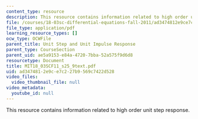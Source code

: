 ```yaml
---
content_type: resource
description: This resource contains information related to high order unit step response.
file: /courses/18-03sc-differential-equations-fall-2011/ad3474812e9ce7c227b9569c7422d528_MIT18_03SCF11_s25_9text.pdf
file_type: application/pdf
learning_resource_types: []
ocw_type: OCWFile
parent_title: Unit Step and Unit Impulse Response
parent_type: CourseSection
parent_uid: ae5a9153-e84a-4720-7bba-52a575f9d6d8
resourcetype: Document
title: MIT18_03SCF11_s25_9text.pdf
uid: ad347481-2e9c-e7c2-27b9-569c7422d528
video_files:
  video_thumbnail_file: null
video_metadata:
  youtube_id: null
---
```

This resource contains information related to high order unit step response.